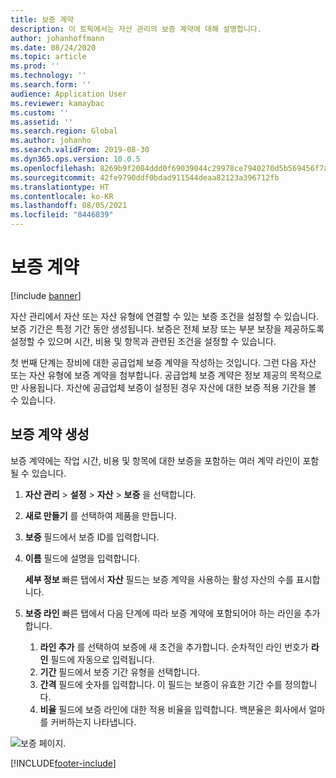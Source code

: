 ```yaml
---
title: 보증 계약
description: 이 토픽에서는 자산 관리의 보증 계약에 대해 설명합니다.
author: johanhoffmann
ms.date: 08/24/2020
ms.topic: article
ms.prod: ''
ms.technology: ''
ms.search.form: ''
audience: Application User
ms.reviewer: kamaybac
ms.custom: ''
ms.assetid: ''
ms.search.region: Global
ms.author: johanho
ms.search.validFrom: 2019-08-30
ms.dyn365.ops.version: 10.0.5
ms.openlocfilehash: 8269b9f2084ddd0f69039044c29978ce7940270d5b569456f7a0bfca0a6f1f0b
ms.sourcegitcommit: 42fe9790ddf0bdad911544deaa82123a396712fb
ms.translationtype: HT
ms.contentlocale: ko-KR
ms.lasthandoff: 08/05/2021
ms.locfileid: "8446839"
---
```

# <a name="warranty-agreements"></a>보증 계약

[!include [banner](../../includes/banner.md)]

 


자산 관리에서 자산 또는 자산 유형에 연결할 수 있는 보증 조건을 설정할 수 있습니다. 보증 기간은 특정 기간 동안 생성됩니다. 보증은 전체 보장 또는 부분 보장을 제공하도록 설정할 수 있으며 시간, 비용 및 항목과 관련된 조건을 설정할 수 있습니다.

첫 번째 단계는 장비에 대한 공급업체 보증 계약을 작성하는 것입니다. 그런 다음 자산 또는 자산 유형에 보증 계약을 첨부합니다. 공급업체 보증 계약은 정보 제공의 목적으로만 사용됩니다. 자산에 공급업체 보증이 설정된 경우 자산에 대한 보증 적용 기간을 볼 수 있습니다.

## <a name="create-a-warranty-agreement"></a>보증 계약 생성

보증 계약에는 작업 시간, 비용 및 항목에 대한 보증을 포함하는 여러 계약 라인이 포함될 수 있습니다.

1. **자산 관리** \> **설정** \> **자산** \> **보증** 을 선택합니다.
2. **새로 만들기** 를 선택하여 제품을 만듭니다.
3. **보증** 필드에서 보증 ID를 입력합니다. 
4. **이름** 필드에 설명을 입력합니다.

    **세부 정보** 빠른 탭에서 **자산** 필드는 보증 계약을 사용하는 활성 자산의 수를 표시합니다.

5. **보증 라인** 빠른 탭에서 다음 단계에 따라 보증 계약에 포함되어야 하는 라인을 추가합니다.

    1. **라인 추가** 를 선택하여 보증에 새 조건을 추가합니다. 순차적인 라인 번호가 **라인** 필드에 자동으로 입력됩니다.
    2. **기간** 필드에서 보증 기간 유형을 선택합니다.
    3. **간격** 필드에 숫자를 입력합니다. 이 필드는 보증이 유효한 기간 수를 정의합니다.
    4. **비율** 필드에 보증 라인에 대한 적용 비율을 입력합니다. 백분율은 회사에서 얼마를 커버하는지 나타냅니다.

![보증 페이지.](media/01-warranty.png)


[!INCLUDE[footer-include](../../../includes/footer-banner.md)]